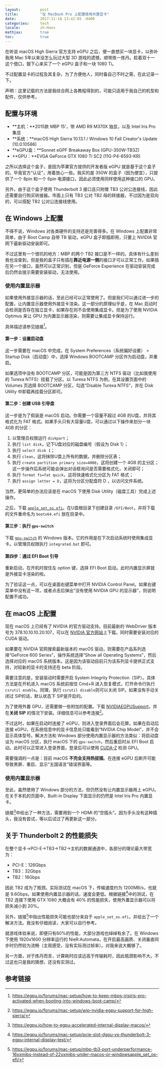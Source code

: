 ```yaml
---
layout:         post
title:          "在 MacBook Pro 上配置使用外置显卡"
date:           2017-11-18 13:42:05 -0400
categories:     tech
locale:         zh-Hans
mathjax:        true
toc:            true
---
```


在听说 macOS High Sierra 官方支持 eGPU 之后，便一直想买一块显卡，以弥补我用 Mac 5年以来没怎么玩过大型 3D 游戏的遗憾，顺带炼一炼丹。趁着双十一这个借口，狠下心来买了一个 eGPU 盒子和一块 1080 Ti。

不过配置显卡的过程及其复杂，为了方便他人，同时备自己不时之需，在此记录一下。

声明：这里记载的方法是我综合网上各教程得到的，可能只适用于我自己的机型和配件，仅供参考。

<!--more-->

## 配置与环境

- **主机：**2015款 MBP 15'，带 AMD R9 M370X 独显，以及 Intel Iris Pro 集显
- **系统：**macOS High Sierra 10.13.1 / Windows 10 Fall Creator's Update (10.0.10586)
- **eGPU盒：**Sonnet eGPF Breakaway Box (GPU-350W-TB3Z)
- **GPU：**EVGA GeForce GTX 1080 Ti SC2 (11G-P4-6593-KR)

之所以选择这个盒子，是因为苹果官方提供的开发者版 eGPU 就是基于这个盒子的。毕竟官方“认证”，用着放心一些。我买的是 350W 的盒子（因为便宜），只提供了一个 8pin 和一个 6pin 电源接口，因此必须使用同样使用这种接口的 GPU。

另外，由于这个盒子使用 Thunderbolt 3 接口且只附赠 TB3 公对公连接线，因此还需要自行购买转接器。市面上只有 TB3 公对 TB2 母的转接器，不过因为是双向的，可以搭配 TB2 公对公连接线使用。

## 在 Windows 上配置

不得不说，Windows 对各类硬件的支持还是完善得多。在 Windows 上配置非常简单，由于 Boot Camp 自带 TB 驱动，eGPU 盒子即插即用，只要上 NVIDIA 官网下最新驱动安装即可。

不过这里有一个很坑的地方：MBP 的两个 TB2 接口是不一样的。具体有什么差别我也没查到，但是我的盒子只有插在**靠近电源一侧**的接口才可以正常工作。如果插在另一个接口，虽然可以正常识别，但是 GeForce Experience 在驱动安装完成后仍然会提示需要安装驱动，无法使用。

### 使用内置显示器

如果使用外接显示器的话，至此已经可以正常使用了。但是我们可以通过进一步的配置，让内置显示器使用外接显卡渲染。这一部分的原理似乎是，在 Mac 启动时会检测是否存在独立显卡，如果存在则不会使用集成显卡。但是为了使用 NVIDIA Optimus 来让 GPU 为内置显示器渲染，则需要让集成显卡保持运行。

具体描述请参见链接[^1]。

#### 第一步：设置启动盘

这一步需要在 macOS 中完成。在 System Preferences（系统偏好设置） > Startup Disk（启动盘）中，选择 Windows BOOTCAMP 分区作为启动盘，并重启。

如果选项中没有 BOOTCAMP 分区，可能是因为第三方 NTFS 驱动（比如我使用的 Turexa NTFS）挂载了分区。以 Turexa NTFS 为例，在其设置页面中的 Volumes 页选择 BOOTCAMP 分区，勾选“Disable Turexa NTFS”，并在 Disk Utility 中卸载再挂载分区即可。

#### 第二步：创建 USB 引导盘

这一步是为了假装是 macOS 启动。你需要一个容量不超过 4GB 的U盘，并将其格式化为 FAT 格式。如果手头只有大容量U盘，可以通过以下操作来划分一块 4GB 的分区：

1. 以管理员权限运行 `diskpart`；
2. 执行 `list disk`，记下U盘对应的磁盘编号（假设为 Disk 1）；
3. 执行 `select disk 1`；
4. 执行 `clean`，这将抹除U盘上所有的数据，并删除分区表；
5. 执行 `create partition primary size=4000`，这将创建一个 4GB 的主分区；这一步操作后系统可能会弹出对话框询问是否需要格式化，关闭即可；
6. 执行 `format fs=fat quick`，这将快速格式化分区为 FAT 格式；
7. 执行 `assign letter = D`，这将为分区分配盘符 D ，以访问文件系统。

当然，更简单的办法应该是在 macOS 下使用 Disk Utility（磁盘工具）完成上述操作。

之后，下载 [`apple_set_os.efi`](https://github.com/0xbb/apple_set_os.efi/releases)。在U盘根目录下创建目录 `/EFI/Boot`，并将下载的文件重命名为 `bootx64.efi` 放在目录中。

#### 第三步：执行 `gpu-switch`

下载 [`gpu-switch`](https://github.com/0xbb/gpu-switch) 的 Windows 版本。它的作用是在下次启动系统时使用集成显卡。以管理员权限执行 `integrated.bat` 即可。

#### 第四步：通过 EFI Boot 引导

重新启动，在开机时按住左 option 键，选择 EFI Boot 启动。此时内置显示屏就是外接显卡渲染的啦。

为了验证这一点，可以在桌面右键菜单中打开 NVIDIA Control Panel。如果右键菜单中没有这一项，或者点击后弹出“没有使用 NVIDIA GPU 的显示器”，则说明配置不成功。

## 在 macOS 上配置

现在 macOS 上已经有了 NVIDIA 的官方驱动支持。目前最新的 WebDriver 版本号为 378.10.10.10.20.107，可以在 [NVIDIA 官方网站](http://www.nvidia.com/download/driverResults.aspx/126538/en-us)上下载。同时需要安装对应的 CUDA 驱动。

如果要在 NVIDIA 官网搜索最新版本的 macOS 驱动，则需要在产品系列选择“GeForce 600 Series”，操作系统选择“Show all Operating Systems”，然后选择对应的 macOS 系统版本。这是因为该驱动目前只为该系列显卡提供正式支持，对较新的显卡的支持还在 beta 阶段。

需要注意的是，安装驱动时需要开启 System Integrity Protection（SIP）。具体方法是在开机进入 macOS 系统前按住 Cmd+R 进入恢复模式，打开命令行执行 `csrutil enable`。同理，执行 `csrutil disable`则可以关闭 SIP。如果没有手动关闭过 SIP的话，默认状态下 SIP是开启的。

为了使用外置 GPU，还需要做一些附加的配置。下载 [NVIDIAEGPUSupport](https://egpu.io/wp-content/uploads/wpforo/attachments/3/3858-nvidia-egpu-v2-1013-1.zip)，并在**关闭 SIP** 的情况下安装。详细信息可以参考连接[^3]。

不过这时，如果在启动时连接了 eGPU，则进入登录界面后会花屏。如果在启动后连接 eGPU，在系统信息中的显卡信息处只能看到“NVIDIA Chip Model”，并不会显示具体型号。解决方法和 Windows 部分使用内置显示器的方法类似：将启动盘设为 macOS 分区，执行 macOS 下的 `gpu-switch`，然后重启时从 EFI Boot 启动。此时可以正常进入登录界面，登录后可以使用 [CUDA-Z](http://cuda-z.sourceforge.net/) 检测 GPU。

需要强调的一点是：目前 macOS **不完全支持热拔插**。在连接 eGPU 后断开可能导致黑屏、重启、显示“五国语言”错误界面等。

### 使用内置显示器

至此，虽然使用了 Windows 部分的方法，但仍然没有让内置显示器用上 eGPU。在关于本机的页面中，Built-in Display 下面显示的仍然是 Intel Iris Pro 内置显卡。

链接[^2]中给出了一种方法，需要用到一个 HDMI 的“空插头”。因为手头没有这种插头，我没有尝试，等以后试过了再更新这一部分。

## 关于 Thunderbolt 2 的性能损失

在整个显卡→PCI-E→TB3→TB2→主机的数据通道中，各部分的理论最大带宽为：

- PCI-E：126Gbps
- TB3：32Gbps
- TB2：16Gbps

因此 TB2 成为了瓶颈。实际测试在 macOS 下，传输速度约为 1200MB/s，也就是 9.6Gbps。如果使用内置显示器的话，速度会更低。根据链接[^4]中的测试，在 TB2 连接下使用 GTX 1080 大概会有 40% 的性能损失，使用外置显示器可以将损失减小到 20%。

另外，链接[^5]中指出性能损失可能也部分来自于 `apple_set_os.efi`，并给出了一个解决方法。我没有仔细阅读，大家可以自行参考。

就游戏体验来说，即便只有60%的性能，大部分游戏也绰绰有余了。在 Windows 下使用 1920x1600 分辨率运行的 NieR:Automata，在开启最高画质、关闭垂直同步时仍然较为流畅（主观感受，没有实际测过帧率）。对我来说大概够了。

另一方面，对于炼丹而言，计算耗时应该远高于传输耗时，因此瓶颈影响不大。不过这也只是我的猜想，还没有实测过。

## 参考链接

[^1]: <https://egpu.io/forums/mac-setup/how-to-keep-mbps-irisiris-pro-activated-when-booting-into-windows-boot-camp/>
[^2]: <https://egpu.io/how-to-egpu-accelerated-internal-display-macos/>
[^3]: <https://egpu.io/forums/mac-setup/wip-nvidia-egpu-support-for-high-sierra/>
[^4]: <https://egpu.io/forums/mac-setup/pcie-slot-dgpu-vs-thunderbolt-3-egpu-internal-display-test/>
[^5]: <https://egpu.io/forums/mac-setup/mbp-tb3-port-underperformance-16xxmibs-instead-of-22xxmibs-under-macos-or-windowsapple_set_os-efi/>
